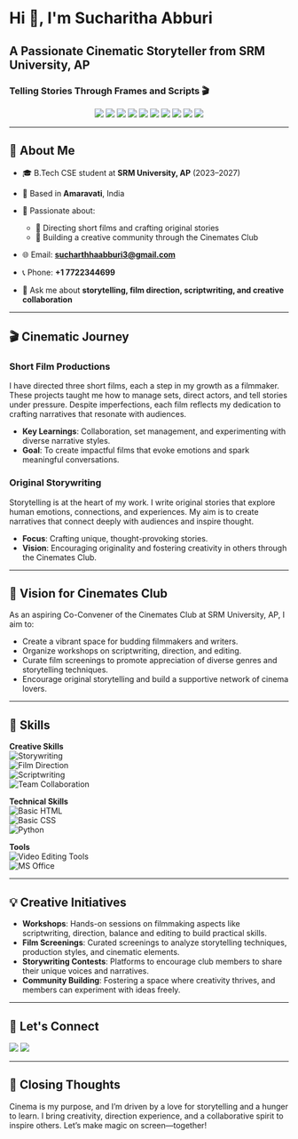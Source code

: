 # Hi 👋, I'm Sucharitha Abburi
## A Passionate Cinematic Storyteller from SRM University, AP

### Telling Stories Through Frames and Scripts 🎬

<p align="center">
  <img src="https://img.shields.io/badge/S-red?style=flat-square&labelColor=red" />
  <img src="https://img.shields.io/badge/U-orange?style=flat-square&labelColor=orange" />
  <img src="https://img.shields.io/badge/C-teal?style=flat-square&labelColor=teal" />
  <img src="https://img.shields.io/badge/H-gold?style=flat-square&labelColor=gold" />
  <img src="https://img.shields.io/badge/A-blue?style=flat-square&labelColor=blue" />
  <img src="https://img.shields.io/badge/R-indigo?style=flat-square&labelColor=indigo" />
  <img src="https://img.shields.io/badge/I-purple?style=flat-square&labelColor=purple" />
  <img src="https://img.shields.io/badge/T-yellow?style=flat-square&labelColor=yellow" />
  <img src="https://img.shields.io/badge/H-green?style=flat-square&labelColor=green" />
  <img src="https://img.shields.io/badge/A-red?style=flat-square&labelColor=red" />
</p>

---

## 🚀 About Me

- 🎓 B.Tech CSE student at **SRM University, AP** (2023–2027)  
- 📍 Based in **Amaravati**, India  
- 🧠 Passionate about:  
  - 🎥 Directing short films and crafting original stories  
  - 📝 Building a creative community through the Cinemates Club  

- 🌐 Email: **sucharthhaabburi3@gmail.com**  
- 📞 Phone: **+1 7722344699**  
- 💬 Ask me about **storytelling, film direction, scriptwriting, and creative collaboration**

---

## 🎬 Cinematic Journey

### Short Film Productions  
I have directed three short films, each a step in my growth as a filmmaker. These projects taught me how to manage sets, direct actors, and tell stories under pressure. Despite imperfections, each film reflects my dedication to crafting narratives that resonate with audiences.  
- **Key Learnings**: Collaboration, set management, and experimenting with diverse narrative styles.  
- **Goal**: To create impactful films that evoke emotions and spark meaningful conversations.

### Original Storywriting  
Storytelling is at the heart of my work. I write original stories that explore human emotions, connections, and experiences. My aim is to create narratives that connect deeply with audiences and inspire thought.  
- **Focus**: Crafting unique, thought-provoking stories.  
- **Vision**: Encouraging originality and fostering creativity in others through the Cinemates Club.

---

## 🌟 Vision for Cinemates Club

As an aspiring Co-Convener of the Cinemates Club at SRM University, AP, I aim to:  
- Create a vibrant space for budding filmmakers and writers.  
- Organize workshops on scriptwriting, direction, and editing.  
- Curate film screenings to promote appreciation of diverse genres and storytelling techniques.  
- Encourage original storytelling and build a supportive network of cinema lovers.

---

## 🧠 Skills

**Creative Skills**  
![Storywriting](https://img.shields.io/badge/Storywriting-FF6F61?style=for-the-badge)  
![Film Direction](https://img.shields.io/badge/Film%20Direction-6B7280?style=for-the-badge)  
![Scriptwriting](https://img.shields.io/badge/Scriptwriting-FFD700?style=for-the-badge)  
![Team Collaboration](https://img.shields.io/badge/Team%20Collaboration-4CAF50?style=for-the-badge)  

**Technical Skills**  
![Basic HTML](https://img.shields.io/badge/HTML-F06529?style=for-the-badge&logo=html5&logoColor=white)  
![Basic CSS](https://img.shields.io/badge/CSS-2965f1?style=for-the-badge&logo=css3&logoColor=white)  
![Python](https://img.shields.io/badge/Python-3776AB?style=for-the-badge&logo=python&logoColor=white)  

**Tools**  
![Video Editing Tools](https://img.shields.io/badge/Video%20Editing-323330?style=for-the-badge)  
![MS Office](https://img.shields.io/badge/MS%20Office-217346?style=for-the-badge)  

---

## 💡 Creative Initiatives

- **Workshops**: Hands-on sessions on filmmaking aspects like scriptwriting, direction, balance and editing to build practical skills.  
- **Film Screenings**: Curated screenings to analyze storytelling techniques, production styles, and cinematic elements.  
- **Storywriting Contests**: Platforms to encourage club members to share their unique voices and narratives.  
- **Community Building**: Fostering a space where creativity thrives, and members can experiment with ideas freely.

---

## 🤝 Let's Connect

<p>
  <a href="mailto:sucharthhaabburi3@gmail.com"><img src="https://img.shields.io/badge/Email-D14836?style=for-the-badge&logo=gmail&logoColor=white"/></a>
  <a href="https://www.linkedin.com/in/sucharitha-abburi"><img src="https://img.shields.io/badge/LinkedIn-blue?style=for-the-badge&logo=linkedin&logoColor=white"/></a>
</p>

---

## 🎥 Closing Thoughts

Cinema is my purpose, and I’m driven by a love for storytelling and a hunger to learn. I bring creativity, direction experience, and a collaborative spirit to inspire others. Let’s make magic on screen—together!
